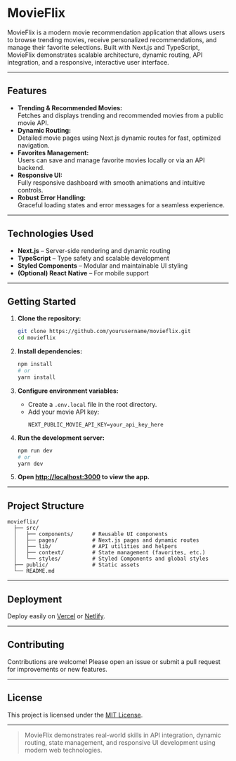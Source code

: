 # MovieFlix

MovieFlix is a modern movie recommendation application that allows users to browse trending movies, receive personalized recommendations, and manage their favorite selections. Built with Next.js and TypeScript, MovieFlix demonstrates scalable architecture, dynamic routing, API integration, and a responsive, interactive user interface.

---

## Features

- **Trending & Recommended Movies:**  
  Fetches and displays trending and recommended movies from a public movie API.
- **Dynamic Routing:**  
  Detailed movie pages using Next.js dynamic routes for fast, optimized navigation.
- **Favorites Management:**  
  Users can save and manage favorite movies locally or via an API backend.
- **Responsive UI:**  
  Fully responsive dashboard with smooth animations and intuitive controls.
- **Robust Error Handling:**  
  Graceful loading states and error messages for a seamless experience.

---

## Technologies Used

- **Next.js** – Server-side rendering and dynamic routing
- **TypeScript** – Type safety and scalable development
- **Styled Components** – Modular and maintainable UI styling
- **(Optional) React Native** – For mobile support

---

## Getting Started

1. **Clone the repository:**

   ```sh
   git clone https://github.com/yourusername/movieflix.git
   cd movieflix
   ```

2. **Install dependencies:**

   ```sh
   npm install
   # or
   yarn install
   ```

3. **Configure environment variables:**

   - Create a `.env.local` file in the root directory.
   - Add your movie API key:
     ```
     NEXT_PUBLIC_MOVIE_API_KEY=your_api_key_here
     ```

4. **Run the development server:**

   ```sh
   npm run dev
   # or
   yarn dev
   ```

5. **Open [http://localhost:3000](http://localhost:3000) to view the app.**

---

## Project Structure

```
movieflix/
  ├── src/
  │   ├── components/      # Reusable UI components
  │   ├── pages/           # Next.js pages and dynamic routes
  │   ├── lib/             # API utilities and helpers
  │   ├── context/         # State management (favorites, etc.)
  │   └── styles/          # Styled Components and global styles
  ├── public/              # Static assets
  └── README.md
```

---

## Deployment

Deploy easily on [Vercel](https://vercel.com/) or [Netlify](https://www.netlify.com/).

---

## Contributing

Contributions are welcome! Please open an issue or submit a pull request for improvements or new features.

---

## License

This project is licensed under the [MIT License](LICENSE).

---

> MovieFlix demonstrates real-world skills in API integration, dynamic routing, state management, and responsive UI development using modern web technologies.
